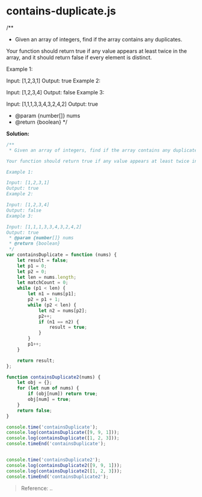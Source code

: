 
# contains-duplicate.js

/**
 * Given an array of integers, find if the array contains any duplicates.

Your function should return true if any value appears at least twice in the array, and it should return false if every element is distinct.

Example 1:

Input: [1,2,3,1]
Output: true
Example 2:

Input: [1,2,3,4]
Output: false
Example 3:

Input: [1,1,1,3,3,4,3,2,4,2]
Output: true
 * @param {number[]} nums
 * @return {boolean}
 */

**Solution:**

<!-- js-console -->
```javascript
/**
 * Given an array of integers, find if the array contains any duplicates.

Your function should return true if any value appears at least twice in the array, and it should return false if every element is distinct.

Example 1:

Input: [1,2,3,1]
Output: true
Example 2:

Input: [1,2,3,4]
Output: false
Example 3:

Input: [1,1,1,3,3,4,3,2,4,2]
Output: true
 * @param {number[]} nums
 * @return {boolean}
 */
var containsDuplicate = function (nums) {
    let result = false;
    let p1 = 0;
    let p2 = 0;
    let len = nums.length;
    let matchCount = 0;
    while (p1 < len) {
        let n1 = nums[p1];
        p2 = p1 + 1;
        while (p2 < len) {
            let n2 = nums[p2];
            p2++;
            if (n1 == n2) {
                result = true;
            }
        }
        p1++;
    }

    return result;
};

function containsDuplicate2(nums) {
    let obj = {};
    for (let num of nums) {
        if (obj[num]) return true;
        obj[num] = true;
    }
    return false;
}

console.time('containsDuplicate');
console.log(containsDuplicate([9, 9, 1]));
console.log(containsDuplicate([1, 2, 3]));
console.timeEnd('containsDuplicate');


console.time('containsDuplicate2');
console.log(containsDuplicate2([9, 9, 1]));
console.log(containsDuplicate2([1, 2, 3]));
console.timeEnd('containsDuplicate2');
```

> Reference: ..

